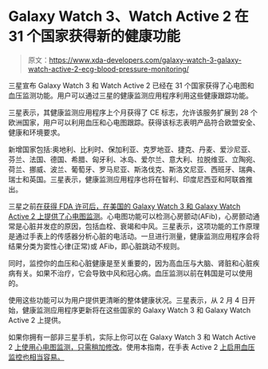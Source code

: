 # Galaxy Watch 3、Watch Active 2 在 31 个国家获得新的健康功能

> 原文：<https://www.xda-developers.com/galaxy-watch-3-galaxy-watch-active-2-ecg-blood-pressure-monitoring/>

三星宣布 Galaxy Watch 3 和 Watch Active 2 已经在 31 个国家获得了心电图和血压监测功能。用户可以通过三星的健康监测应用程序利用这些健康跟踪功能。

三星表示，其健康监测应用程序上个月获得了 CE 标志，允许该服务扩展到 28 个欧洲国家，用户可以利用血压和心电图跟踪。获得该标志表明产品符合欧盟安全、健康和环境要求。

新增国家包括:奥地利、比利时、保加利亚、克罗地亚、捷克、丹麦、爱沙尼亚、芬兰、法国、德国、希腊、匈牙利、冰岛、爱尔兰、意大利、拉脱维亚、立陶宛、荷兰、挪威、波兰、葡萄牙、罗马尼亚、斯洛伐克、斯洛文尼亚、西班牙、瑞典、瑞士和英国。三星表示，健康监测应用程序也将在智利、印度尼西亚和阿联酋推出。

三星之前[在获得 FDA 许可后，在美国的 Galaxy Watch 3 和 Galaxy Watch Active 2 上提供了心电图监测](https://www.xda-developers.com/samsung-galaxy-watch-3-watch-active-2-ecg-monitoring-app-us/)。心电图功能可以检测心房颤动(AFib)，心房颤动通常是心脏并发症的原因，包括血栓、衰竭和中风。三星表示，这项功能的工作原理是通过手表上的传感器分析心脏的电活动。一旦进行测量，健康监测应用程序会将结果分类为窦性心律(正常)或 AFib，即心脏跳动不规则。

同时，监控你的血压和心脏健康是至关重要的，因为高血压与大脑、肾脏和心脏疾病有关。如果不治疗，它会导致中风和冠心病。血压监测以前在韩国是可以使用的。

使用这些功能可以为用户提供更清晰的整体健康状况。三星表示，从 2 月 4 日开始，健康监测应用程序更新将在这些国家的 Galaxy Watch 3 和 Galaxy Watch Active 2 上提供。

如果你拥有一部非三星手机，实际上你可以在 Galaxy Watch 3 和 Watch Active 2 [上使用心电图监测，只需稍加修改](https://www.xda-developers.com/enable-ecg-samsung-galaxy-watch-3-watch-active-2-paired-non-samsung-phones/)。使用本指南，在手表 Active 2 [上启用血压监控也相当容易。](https://www.xda-developers.com/heres-how-you-can-measure-blood-pressure-with-your-samsung-galaxy-watch-active-2-right-now/)